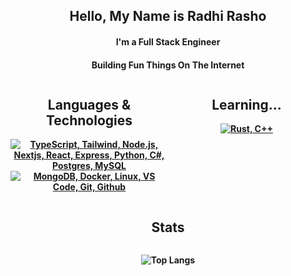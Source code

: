 <h2 align="center">Hello, My Name is Radhi Rasho</h2>

<h4 align="center">I'm a Full Stack Engineer</p>
<h4 align="center">Building Fun Things On The Internet</p>

<div align="center">
  <div style="display: flex; justify-content: space-between; width: 100%;">
    <div style="flex: 1;">
      <h2 align="center">Languages & Technologies</h2>
      <p align="center">
        <a href="#">
          <img src="https://skillicons.dev/icons?i=ts,nextjs,react,express,nodejs,tailwind,python,cs,postgres,mysql" alt="TypeScript, Tailwind, Node.js, Nextjs, React, Express, Python, C#, Postgres, MySQL" />
          <br />
          <img src="https://skillicons.dev/icons?i=mongodb,docker,linux,vscode,git,github" alt="MongoDB, Docker, Linux, VS Code, Git, Github" />
        </a>
      </p>
    </div>
    <div style="flex: 1;">
      <h2 align="center">Learning...</h2>
      <p align="center">
        <a href="#">
          <img src="https://skillicons.dev/icons?i=rust,cpp" alt="Rust, C++" />
        </a>
      </p>
    </div>
  </div>
</div>

<div align="center">
  <h2>Stats</h2>
  <div style="display: flex; justify-content: space-between; width: 100%;">
    <div style="flex: 1;">
      <p align="center">
        <img src="https://github-readme-stats.vercel.app/api/top-langs/?username=RadhiRasho&theme=radical&count_private=true&hide_border=true" alt="Top Langs">
      </p>
    </div>
  </div>
</div>
